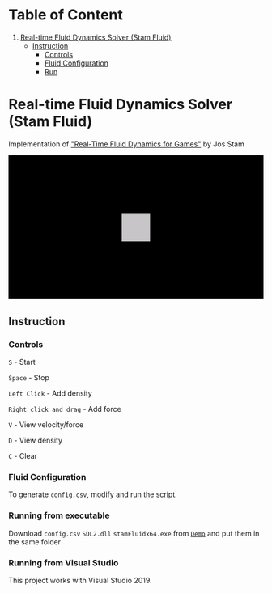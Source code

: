 # Table of Content
1. [Real-time Fluid Dynamics Solver (Stam Fluid)](#real-time-fluid-dynamics-solver-stam-fluid)
    * [Instruction](#instruction)
        * [Controls](#controls)
        * [Fluid Configuration](#fluid-configuration)
        * [Run](#running-from-executable)
        

# Real-time Fluid Dynamics Solver (Stam Fluid)
Implementation of ["Real-Time Fluid Dynamics for Games"](https://www.dgp.toronto.edu/public_user/stam/reality/Research/pdf/GDC03.pdf) by Jos Stam

![Fluid Dynamics Solver in Action](Demo/stamFluidDemo.gif)

## Instruction
### Controls
`S` - Start

`Space` - Stop

`Left Click` - Add density

`Right click and drag` - Add force

`V` - View velocity/force

`D` - View density

`C` - Clear

### Fluid Configuration
To generate `config.csv`, modify and run the [script](https://github.com/hasuHasuky/GraphicsExperiment/fluid-config/createConfig.py).
### Running from executable
Download `config.csv` `SDL2.dll` `stamFluidx64.exe` from [`Demo`](https://github.com/hasuHasuky/GraphicsExperiment/Demo) and put them in the same folder
### Running from Visual Studio
This project works with Visual Studio 2019.
